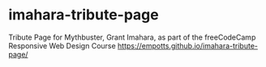 # imahara-tribute-page
Tribute Page for Mythbuster, Grant Imahara, as part of the freeCodeCamp Responsive Web Design Course
https://empotts.github.io/imahara-tribute-page/
